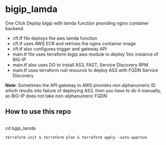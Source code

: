 # bigip_lamda
One Click Deploy bigip with lamda function providing nginx container backend

- cft.tf file deploys the aws lamda function
- cft.tf uses AWS ECR and retrives the nginx container image
- cft.tf also configures trigger and gateway API
- main.tf file uses terraform bigip aws module to deploy 1nic instance of BIG-IP
- main.tf also uses DO to install AS3, FAST, Service Discovery RPM
- main.tf uses terraform null resource to deploy AS3 with FQDN Service Discovery

**Note**: Sometimes the API gateway in AWS provides non alphanumeric ID which results
          into failure of deploying AS3, then you have to do it manually, as BIG-IP
          does not take non-alphanumeric FQDN 

## How to use this repo

```git clone https://github.com/f5businessdevelopment/bigip_lamda.git
```   
cd bgip_lamda

```
terraform init & terraform plan & terraform apply -auto-approve

```    
